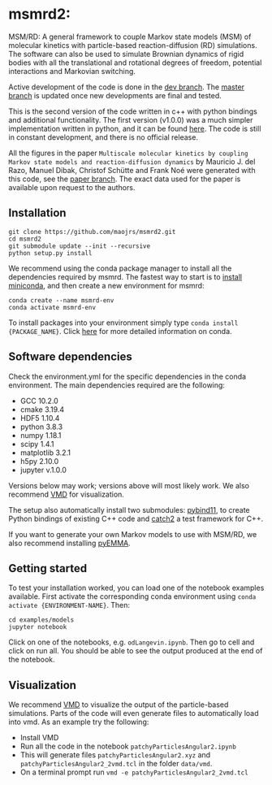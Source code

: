 # msmrd2:
MSM/RD: A general framework to couple Markov state models (MSM) of molecular kinetics with particle-based reaction-diffusion (RD) simulations. The software can also be used to simulate Brownian dynamics of rigid bodies with all the translational and rotational degrees of freedom, potential interactions and Markovian switching. 

Active development of the code is done in the [dev branch](/maojrs/msmrd/tree/dev). The [master branch](/maojrs/msmrd/tree/master) is updated once new developments are final and tested.

This is the second version of the code written in c++ with python bindings and additional functionality. The first version (v1.0.0) was a much simpler implementation written in python, and it can be found [here](https://github.com/markovmodel/msmrd). The code is still in constant development, and there is no official release.

All the figures in the paper ``Multiscale molecular kinetics by coupling Markov state models and reaction-diffusion dynamics`` by Mauricio J. del Razo, Manuel Dibak, Christof Schütte and Frank Noé were generated with this code, see the [paper branch](/maojrs/msmrd/tree/paper). The exact data used for the paper is available upon request to the authors.


## Installation
```
git clone https://github.com/maojrs/msmrd2.git
cd msmrd2
git submodule update --init --recursive
python setup.py install

```
We recommend using the conda package manager to install all the dependencies required by msmrd. The fastest way to start is to [install miniconda](https://conda.io/projects/conda/en/latest/user-guide/install/index.html), and then create a new environment for msmrd:

```
conda create --name msmrd-env
conda activate msmrd-env 
```

To install packages into your environment simply type `conda install {PACKAGE_NAME}`. Click [here](https://conda.io/projects/conda/en/latest/index.html) for more detailed information on conda. 

## Software dependencies 
Check the environment.yml for the specific dependencies in the conda environment. The main dependencies required are the following:
- GCC 10.2.0
- cmake 3.19.4
- HDF5 1.10.4
- python 3.8.3
- numpy 1.18.1
- scipy 1.4.1
- matplotlib 3.2.1
- h5py 2.10.0
- jupyter v.1.0.0

Versions below may work; versions above will most likely work. We also recommend [VMD](http://www.ks.uiuc.edu/Research/vmd/) for visualization. 

The setup also automatically install two submodules: [pybind11](https://github.com/pybind/pybind11), to create Python bindings of existing C++ code and [catch2](https://github.com/catchorg/Catch2/tree/v2.x) a test framework for C++.

If you want to generate your own Markov models to use with MSM/RD, we also recommend installing [pyEMMA](http://emma-project.org/latest/).


## Getting started
To test your installation worked, you can load one of the notebook examples available. First activate the corresponding conda environment using `conda activate {ENVIRONMENT-NAME}`. Then:
```
cd examples/models
jupyter notebook
```
Click on one of the notebooks, e.g. `odLangevin.ipynb`. Then go to cell and click on run all. You should be able to see the output produced at the end of the notebook.

## Visualization
We recommend [VMD](http://www.ks.uiuc.edu/Research/vmd/) to visualize the output of the particle-based simulations. Parts of the code will even generate files to automatically load into vmd. As an example try the following:
- Install VMD
- Run all the code in the notebook `patchyParticlesAngular2.ipynb`
- This will generate files `patchyParticlesAngular2.xyz`  and `patchyParticlesAngular2_2vmd.tcl` in the folder `data/vmd`.
- On a terminal prompt run `vmd -e patchyParticlesAngular2_2vmd.tcl`

